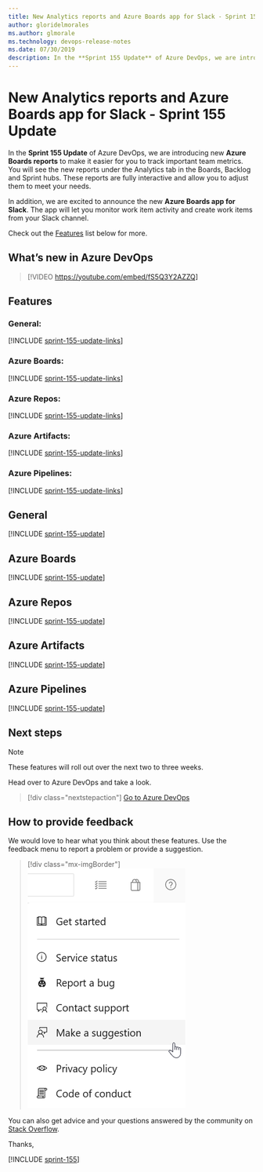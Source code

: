 ```yaml
---
title: New Analytics reports and Azure Boards app for Slack - Sprint 155 Update
author: gloridelmorales
ms.author: glmorale
ms.technology: devops-release-notes
ms.date: 07/30/2019
description: In the **Sprint 155 Update** of Azure DevOps, we are introducing new Azure Boards Analytics reports to make it easier for you to track important team metrics.
---
```


#  New Analytics reports and Azure Boards app for Slack - Sprint 155 Update

In the **Sprint 155 Update** of Azure DevOps, we are introducing new **Azure Boards reports** to make it easier for you to track important team metrics. You will see the new reports under the Analytics tab in the Boards, Backlog and Sprint hubs. These reports are fully interactive and allow you to adjust them to meet your needs.

In addition, we are excited to announce the new **Azure Boards app for Slack**. The app will let you monitor work item activity and create work items from your Slack channel. 

Check out the [Features](#features) list below for more.

## What’s new in Azure DevOps

> [!VIDEO https://youtube.com/embed/fS5Q3Y2AZZQ]

## Features

### General:

[!INCLUDE [sprint-155-update-links](includes/general/sprint-155-update-links.md)]

### Azure Boards:

[!INCLUDE [sprint-155-update-links](includes/boards/sprint-155-update-links.md)]

### Azure Repos:

[!INCLUDE [sprint-155-update-links](includes/repos/sprint-155-update-links.md)]

### Azure Artifacts:

[!INCLUDE [sprint-155-update-links](includes/artifacts/sprint-155-update-links.md)]

### Azure Pipelines:

[!INCLUDE [sprint-155-update-links](includes/pipelines/sprint-155-update-links.md)]

## General

[!INCLUDE [sprint-155-update](includes/general/sprint-155-update.md)]

## Azure Boards

[!INCLUDE [sprint-155-update](includes/boards/sprint-155-update.md)]

## Azure Repos

[!INCLUDE [sprint-155-update](includes/repos/sprint-155-update.md)]

## Azure Artifacts

[!INCLUDE [sprint-155-update](includes/artifacts/sprint-155-update.md)]

## Azure Pipelines

[!INCLUDE [sprint-155-update](includes/pipelines/sprint-155-update.md)]

## Next steps

> [!NOTE]
> These features will roll out over the next two to three weeks.

Head over to Azure DevOps and take a look.

> [!div class="nextstepaction"]
> [Go to Azure DevOps](https://go.microsoft.com/fwlink/?LinkId=307137&campaign=o~msft~docs~product-vsts~release-notes)

## How to provide feedback

We would love to hear what you think about these features. Use the feedback menu to report a problem or provide a suggestion.

> [!div class="mx-imgBorder"]
> ![Make a suggestion](../media/make-a-suggestion.png)

You can also get advice and your questions answered by the community on [Stack Overflow](https://stackoverflow.com/questions/tagged/azure-devops).

Thanks,

[!INCLUDE [sprint-155](includes/signer/sprint-155.md)]
